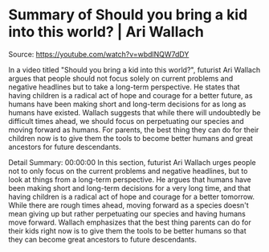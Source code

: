 # Summary of Should you bring a kid into this world? | Ari Wallach

Source: https://youtube.com/watch?v=wbdlNQW7dDY

In a video titled "Should you bring a kid into this world?", futurist Ari Wallach argues that people should not focus solely on current problems and negative headlines but to take a long-term perspective. He states that having children is a radical act of hope and courage for a better future, as humans have been making short and long-term decisions for as long as humans have existed. Wallach suggests that while there will undoubtedly be difficult times ahead, we should focus on perpetuating our species and moving forward as humans. For parents, the best thing they can do for their children now is to give them the tools to become better humans and great ancestors for future descendants.

Detail Summary: 
00:00:00
In this section, futurist Ari Wallach urges people not to only focus on the current problems and negative headlines, but to look at things from a long-term perspective. He argues that humans have been making short and long-term decisions for a very long time, and that having children is a radical act of hope and courage for a better tomorrow. While there are rough times ahead, moving forward as a species doesn't mean giving up but rather perpetuating our species and having humans move forward. Wallach emphasizes that the best thing parents can do for their kids right now is to give them the tools to be better humans so that they can become great ancestors to future descendants.

